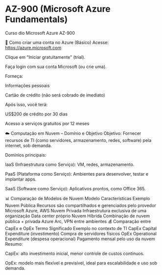 # AZ-900 (Microsoft Azure Fundamentals)
Curso dio Microsoft Azure AZ-900



🔐 Como criar uma conta no Azure (Básico)
Acesse: https://azure.microsoft.com

Clique em "Iniciar gratuitamente" (trial).

Faça login com sua conta Microsoft (ou crie uma).

Forneça:

Informações pessoais

Cartão de crédito (não será cobrado de imediato)

Após isso, você terá:

US$200 de crédito por 30 dias

Acesso a serviços gratuitos por 12 meses

☁️ Computação em Nuvem – Domínio e Objetivo
Objetivo: Fornecer recursos de TI (como servidores, armazenamento, redes, software) pela internet, sob demanda.

Domínios principais:

IaaS (Infraestrutura como Serviço): VM, redes, armazenamento.

PaaS (Plataforma como Serviço): Ambientes para desenvolver, testar e implantar apps.

SaaS (Software como Serviço): Aplicativos prontos, como Office 365.

📊 Comparação de Modelos de Nuvem
Modelo	Características	Exemplo
Nuvem Pública	Recursos são compartilhados e gerenciados pelo provedor	Microsoft Azure, AWS
Nuvem Privada	Infraestrutura exclusiva de uma organização	Data center próprio
Nuvem Híbrida	Combinação de nuvem pública + privada	Azure Arc, VPN entre ambientes
💰 Comparação entre CapEx e OpEx
Termo	Significado	Exemplo no contexto de TI
CapEx	Capital Expenditure (investimento)	Compra de servidores físicos
OpEx	Operational Expenditure (despesa operacional)	Pagamento mensal pelo uso da nuvem
Resumo:

CapEx: alto investimento inicial, menor controle de custos contínuos.

OpEx: modelo mais flexível e previsível, ideal para escalabilidade e uso sob demanda.

